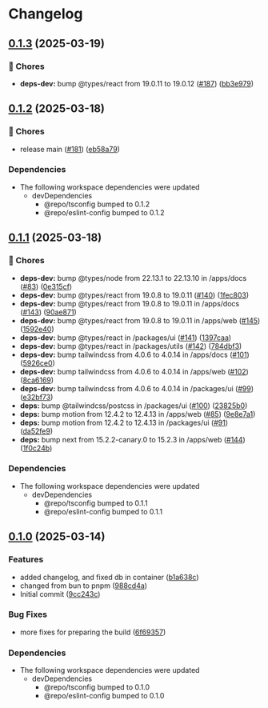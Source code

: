 # Changelog

## [0.1.3](https://github.com/CaptainPowerTurtle/teck-website-monorepo/compare/utils@v0.1.2...utils@v0.1.3) (2025-03-19)


### 🧹 Chores

* **deps-dev:** bump @types/react from 19.0.11 to 19.0.12 ([#187](https://github.com/CaptainPowerTurtle/teck-website-monorepo/issues/187)) ([bb3e979](https://github.com/CaptainPowerTurtle/teck-website-monorepo/commit/bb3e979746649db5e42a7f0c79cde18c1abeca14))

## [0.1.2](https://github.com/CaptainPowerTurtle/teck-website-monorepo/compare/utils@v0.1.1...utils@v0.1.2) (2025-03-18)


### 🧹 Chores

* release main ([#181](https://github.com/CaptainPowerTurtle/teck-website-monorepo/issues/181)) ([eb58a79](https://github.com/CaptainPowerTurtle/teck-website-monorepo/commit/eb58a791eca03577168c84a55ce853ccf3ed8600))


### Dependencies

* The following workspace dependencies were updated
  * devDependencies
    * @repo/tsconfig bumped to 0.1.2
    * @repo/eslint-config bumped to 0.1.2

## [0.1.1](https://github.com/CaptainPowerTurtle/teck-website-monorepo/compare/utils@v0.1.0...utils@v0.1.1) (2025-03-18)


### 🧹 Chores

* **deps-dev:** bump @types/node from 22.13.1 to 22.13.10 in /apps/docs ([#83](https://github.com/CaptainPowerTurtle/teck-website-monorepo/issues/83)) ([0e315cf](https://github.com/CaptainPowerTurtle/teck-website-monorepo/commit/0e315cf30cc3e0f8e5ab9cb839f0c5e2935dd287))
* **deps-dev:** bump @types/react from 19.0.8 to 19.0.11 ([#140](https://github.com/CaptainPowerTurtle/teck-website-monorepo/issues/140)) ([1fec803](https://github.com/CaptainPowerTurtle/teck-website-monorepo/commit/1fec803674ed22e25351c0a33dbd4c475db1f135))
* **deps-dev:** bump @types/react from 19.0.8 to 19.0.11 in /apps/docs ([#143](https://github.com/CaptainPowerTurtle/teck-website-monorepo/issues/143)) ([90ae871](https://github.com/CaptainPowerTurtle/teck-website-monorepo/commit/90ae87160c970af9bf97901fd72c649a7caa78e4))
* **deps-dev:** bump @types/react from 19.0.8 to 19.0.11 in /apps/web ([#145](https://github.com/CaptainPowerTurtle/teck-website-monorepo/issues/145)) ([1592e40](https://github.com/CaptainPowerTurtle/teck-website-monorepo/commit/1592e40ce7f249da444c7398ada849f0fa6a7804))
* **deps-dev:** bump @types/react in /packages/ui ([#141](https://github.com/CaptainPowerTurtle/teck-website-monorepo/issues/141)) ([1397caa](https://github.com/CaptainPowerTurtle/teck-website-monorepo/commit/1397caa0c60ff31493f15e6a78e201090f941582))
* **deps-dev:** bump @types/react in /packages/utils ([#142](https://github.com/CaptainPowerTurtle/teck-website-monorepo/issues/142)) ([784dbf3](https://github.com/CaptainPowerTurtle/teck-website-monorepo/commit/784dbf3f8b694657ee5d34d20fbaffaf65dadbd9))
* **deps-dev:** bump tailwindcss from 4.0.6 to 4.0.14 in /apps/docs ([#101](https://github.com/CaptainPowerTurtle/teck-website-monorepo/issues/101)) ([5926ce0](https://github.com/CaptainPowerTurtle/teck-website-monorepo/commit/5926ce021b3fb66a252a8c7f5b8274134329ea41))
* **deps-dev:** bump tailwindcss from 4.0.6 to 4.0.14 in /apps/web ([#102](https://github.com/CaptainPowerTurtle/teck-website-monorepo/issues/102)) ([8ca6169](https://github.com/CaptainPowerTurtle/teck-website-monorepo/commit/8ca6169db42c6e084af327f1a5da602c20319b5c))
* **deps-dev:** bump tailwindcss from 4.0.6 to 4.0.14 in /packages/ui ([#99](https://github.com/CaptainPowerTurtle/teck-website-monorepo/issues/99)) ([e32bf73](https://github.com/CaptainPowerTurtle/teck-website-monorepo/commit/e32bf7321189e4c34ce33e45252c8bf29bdac068))
* **deps:** bump @tailwindcss/postcss in /packages/ui ([#100](https://github.com/CaptainPowerTurtle/teck-website-monorepo/issues/100)) ([23825b0](https://github.com/CaptainPowerTurtle/teck-website-monorepo/commit/23825b09b8477d5ee4addd3c4248956fecb46a12))
* **deps:** bump motion from 12.4.2 to 12.4.13 in /apps/web ([#85](https://github.com/CaptainPowerTurtle/teck-website-monorepo/issues/85)) ([9e8e7a1](https://github.com/CaptainPowerTurtle/teck-website-monorepo/commit/9e8e7a101e93c1922284b003fd50b22d41ab5bf2))
* **deps:** bump motion from 12.4.2 to 12.4.13 in /packages/ui ([#91](https://github.com/CaptainPowerTurtle/teck-website-monorepo/issues/91)) ([da52fe9](https://github.com/CaptainPowerTurtle/teck-website-monorepo/commit/da52fe96757e97d4d3cfb277e7d85d6209949d53))
* **deps:** bump next from 15.2.2-canary.0 to 15.2.3 in /apps/web ([#144](https://github.com/CaptainPowerTurtle/teck-website-monorepo/issues/144)) ([1f0c24b](https://github.com/CaptainPowerTurtle/teck-website-monorepo/commit/1f0c24b887ddb1a1f498a643a15b573a825cff5a))


### Dependencies

* The following workspace dependencies were updated
  * devDependencies
    * @repo/tsconfig bumped to 0.1.1
    * @repo/eslint-config bumped to 0.1.1

## [0.1.0](https://github.com/CaptainPowerTurtle/teck-website-monorepo/compare/utils@v0.0.1...utils@v0.1.0) (2025-03-14)


### Features

* added changelog, and fixed db in container ([b1a638c](https://github.com/CaptainPowerTurtle/teck-website-monorepo/commit/b1a638c392ccca6fe80bb0723f5b602ace5e2e36))
* changed from bun to pnpm ([988cd4a](https://github.com/CaptainPowerTurtle/teck-website-monorepo/commit/988cd4a2e09e64eea9713c7edd043041f991edef))
* Initial commit ([9cc243c](https://github.com/CaptainPowerTurtle/teck-website-monorepo/commit/9cc243c16242a4910b53bc075e2094bd2f5837e2))


### Bug Fixes

* more fixes for preparing the build ([6f69357](https://github.com/CaptainPowerTurtle/teck-website-monorepo/commit/6f69357276ed4eede85ad77801ce152f658f704a))


### Dependencies

* The following workspace dependencies were updated
  * devDependencies
    * @repo/tsconfig bumped to 0.1.0
    * @repo/eslint-config bumped to 0.1.0

